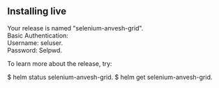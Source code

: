 ## Installing live 

Your release is named "selenium-anvesh-grid".  
Basic Authentication:  
    Username: seluser.  
    Password: Selpwd.   

To learn more about the release, try:  
  
  $ helm status selenium-anvesh-grid. 
  $ helm get selenium-anvesh-grid.
